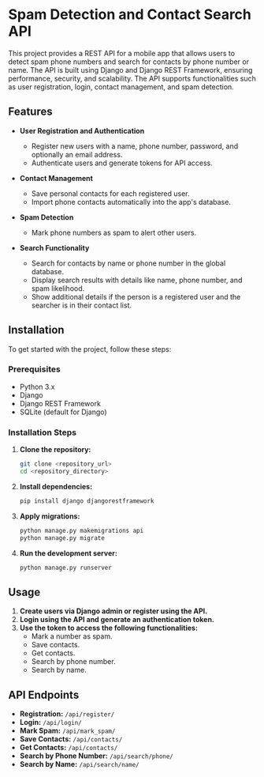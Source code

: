 # Spam Detection and Contact Search API

This project provides a REST API for a mobile app that allows users to detect spam phone numbers and search for contacts by phone number or name. The API is built using Django and Django REST Framework, ensuring performance, security, and scalability. The API supports functionalities such as user registration, login, contact management, and spam detection.

## Features

- **User Registration and Authentication**
  - Register new users with a name, phone number, password, and optionally an email address.
  - Authenticate users and generate tokens for API access.
- **Contact Management**

  - Save personal contacts for each registered user.
  - Import phone contacts automatically into the app's database.

- **Spam Detection**

  - Mark phone numbers as spam to alert other users.

- **Search Functionality**
  - Search for contacts by name or phone number in the global database.
  - Display search results with details like name, phone number, and spam likelihood.
  - Show additional details if the person is a registered user and the searcher is in their contact list.

## Installation

To get started with the project, follow these steps:

### Prerequisites

- Python 3.x
- Django
- Django REST Framework
- SQLite (default for Django)

### Installation Steps

1. **Clone the repository:**

   ```bash
   git clone <repository_url>
   cd <repository_directory>
   ```

2. **Install dependencies:**

   ```bash
   pip install django djangorestframework
   ```

3. **Apply migrations:**

   ```bash
   python manage.py makemigrations api
   python manage.py migrate
   ```

4. **Run the development server:**
   ```bash
   python manage.py runserver
   ```

## Usage

1. **Create users via Django admin or register using the API.**
2. **Login using the API and generate an authentication token.**
3. **Use the token to access the following functionalities:**
   - Mark a number as spam.
   - Save contacts.
   - Get contacts.
   - Search by phone number.
   - Search by name.

## API Endpoints

- **Registration:** `/api/register/`
- **Login:** `/api/login/`
- **Mark Spam:** `/api/mark_spam/`
- **Save Contacts:** `/api/contacts/`
- **Get Contacts:** `/api/contacts/`
- **Search by Phone Number:** `/api/search/phone/`
- **Search by Name:** `/api/search/name/`




